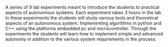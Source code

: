 A series of 9 lab experiments meant to introduce the students
to practical aspects of autonomous systems. Each experiment takes 3 hours in the
lab. In these experiments the students will study various tools and theoretical
aspects of an autonomous system. Implementing algorithms in python and C++
using the platforms embedded pc and microcontroller. Through the experiments the
students will learn how to implement simple and advanced autonomy in addition to
the various system requirements in the process.
